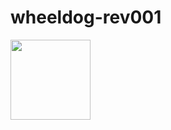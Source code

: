 # wheeldog-rev001


<img src="https://github.com/jakubsarata/wheeldog-rev001/blob/main/Wheeldog_proto_1.png" width="128"/>

